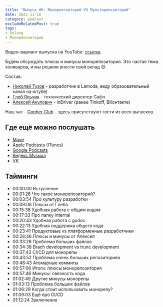 ```yaml
---
title: "Выпуск #6: Монорепозиторий VS Мультирепозиторий"
date: 2022-11-16
category: podcast
excludeRelatedPost: true
tags:
- Golang
- Монорепозиторий
---
```

Видео-вариант выпуска на YouTube: [ссылка](https://youtu.be/Mw1rPViW6fs).

Будем обсуждать плюсы и минусы монорепозитория. Это частая тема холиваров, и мы решили внести свой вклад 😊

<PlayerEmbedApple title="Выпуск #6: Монорепозиторий VS Мультирепозиторий"
author="Go Get Podcast"
authorId="id1610745137"
episodeId="1000586423364"
/>

Состав:

- [Николай Тузов](https://t.me/justskiv) - разработчик в Lamoda, веду образовательный канал на ютубе)
- [Глеб Яльчик](https://t.me/gleb_yaltchik) - технический директор Gaijin
- [Алексей Акулович](http://t.me/AterCattus) - inDriver (ранее Tinkoff, ВКонтакте)

<!-- more -->

Наш чат - [Gopher Club](https://t.me/+RfalcB42UspmMDdi) - здесь присутствуют гости из всех выпусков.

## Где ещё можно послушать

- [Mave](https://gogetpodcast.mave.digital/ep-6)
- [Apple Podcasts](https://podcasts.apple.com/us/podcast/ep-6-%D0%BC%D0%BE%D0%BD%D0%BE%D1%80%D0%B5%D0%BF%D0%BE%D0%B7%D0%B8%D1%82%D0%BE%D1%80%D0%B8%D0%B9-vs-%D0%BC%D1%83%D0%BB%D1%8C%D1%82%D0%B8%D1%80%D0%B5%D0%BF%D0%BE%D0%B7%D0%B8%D1%82%D0%BE%D1%80%D0%B8%D0%B9/id1610745137?i=1000586423364) (ITunes)
- [Google Podcasts](https://podcasts.google.com/feed/aHR0cHM6Ly9jbG91ZC5tYXZlLmRpZ2l0YWwvNDAxMDI/episode/Yjg1ZWRhODEtZDU2MS00NmZkLWIwY2YtYmY2MzQ3NDY3M2Zl?sa=X&ved=0CAUQkfYCahcKEwiYh5ag3LL7AhUAAAAAHQAAAAAQCg)
- [Яндекс Музыка](https://music.yandex.ru/album/21540938/track/108931086)
- [VK](https://vk.com/gogetpodcast?z=podcast-210788342_456239022)

## Тайминги

- 00:00:00 Вступление
- 00:01:26 Что такое монорепозиторий?
- 00:03:54 Про культуру разработки
- 00:09:06 Плюсы от Глеба
- 00:15:38 Удобная работа с общим кодом
- 00:17:33 Про папку internal
- 00:20:43 Удобная работа с godoc
- 00:22:13 Удобная поддержка общего кода
- 00:23:41 Продуктовые vs платформенные разработчики
- 00:28:46 Плюсы и минусы от Алексея
- 00:33:26 Проблема больших файлов
- 00:34:38 Brach development vs trunc development
- 00:37:43 CI/CD для монорепы
- 00:43:52 Проблема очень больших репозиториев
- 00:46:43 Атомарные коммиты
- 00:57:06 Итоги: плюсы монорепозитория
- 00:57:46 Минусы: связность кода
- 01:02:49 Другие минусы монорепы
- 01:03:13 Проблема больших файлов
- 01:06:29 Когда стоит использовать монорепу?
- 01:09:03 Ещё про CI/CD
- 01:12:24 Заключение

<Remark></Remark>